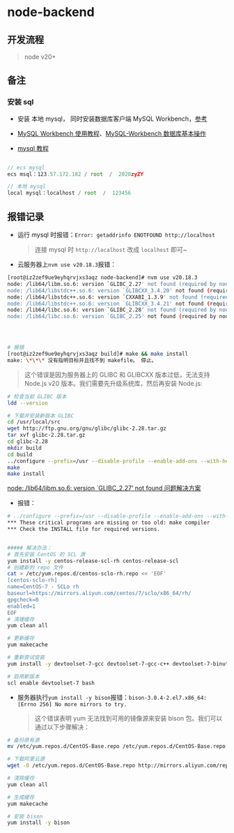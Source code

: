 # node-backend

## 开发流程

> node v20+

## 备注

### 安装 sql

-   安装 本地 mysql， 同时安装数据库客户端 MySQL Workbench，[参考](https://blog.csdn.net/bigge_L/article/details/118766906)

-   [MySQL Workbench 使用教程](https://blog.csdn.net/weixin_48131807/article/details/123133538)、[MySQL-Workbench 数据库基本操作](https://blog.csdn.net/jsugs/article/details/124176899)

-   [mysql 教程](https://www.runoob.com/mysql/mysql-tutorial.html)

```js

// ecs mysql
ecs msql：123.57.172.182 / root  /  2020zyZY

// 本地 mysql
local mysql：localhost / root  /  123456
```

## 报错记录

-   运行 mysql 时报错：`Error: getaddrinfo ENOTFOUND http://localhost`

    > 连接 mysql 时 `http://localhost` 改成 `localhost` 即可~

-   云服务器上`nvm use v20.18.3`报错：

```sh
[root@iz2zef9ue9eyhqrvjxs3aqz node-backend]# nvm use v20.18.3
node: /lib64/libm.so.6: version `GLIBC_2.27' not found (required by node)
node: /lib64/libstdc++.so.6: version `GLIBCXX_3.4.20' not found (required by node)
node: /lib64/libstdc++.so.6: version `CXXABI_1.3.9' not found (required by node)
node: /lib64/libstdc++.so.6: version `GLIBCXX_3.4.21' not found (required by node)
node: /lib64/libc.so.6: version `GLIBC_2.28' not found (required by node)
node: /lib64/libc.so.6: version `GLIBC_2.25' not found (required by node)




# 报错
[root@iz2zef9ue9eyhqrvjxs3aqz build]# make && make install
make: \*\*\* 没有指明目标并且找不到 makefile。 停止。
```

> 这个错误是因为服务器上的 GLIBC 和 GLIBCXX 版本过低，无法支持 Node.js v20 版本。我们需要先升级系统库，然后再安装 Node.js:

```sh
# 检查当前 GLIBC 版本
ldd --version

# 下载并安装新版本 GLIBC
cd /usr/local/src
wget http://ftp.gnu.org/gnu/glibc/glibc-2.28.tar.gz
tar xvf glibc-2.28.tar.gz
cd glibc-2.28
mkdir build
cd build
../configure --prefix=/usr --disable-profile --enable-add-ons --with-headers=/usr/include --with-binutils=/usr/bin
make
make install
```

[node: /lib64/libm.so.6: version `GLIBC_2.27‘ not found 问题解决方案](https://blog.csdn.net/u012559967/article/details/136344204)

-   报错：

```sh
# ../configure --prefix=/usr --disable-profile --enable-add-ons --with-headers=/usr/include --with-binutils=/usr/bin 时报错：
*** These critical programs are missing or too old: make compiler
*** Check the INSTALL file for required versions.


##### 解决办法：
# 首先安装 CentOS 的 SCL 源
yum install -y centos-release-scl-rh centos-release-scl
# 创建新的 repo 文件
cat > /etc/yum.repos.d/centos-sclo-rh.repo << 'EOF'
[centos-sclo-rh]
name=CentOS-7 - SCLo rh
baseurl=https://mirrors.aliyun.com/centos/7/sclo/x86_64/rh/
gpgcheck=0
enabled=1
EOF
# 清理缓存
yum clean all

# 更新缓存
yum makecache

# 重新尝试安装
yum install -y devtoolset-7-gcc devtoolset-7-gcc-c++ devtoolset-7-binutils

# 启用新版本
scl enable devtoolset-7 bash

```

-   服务器执行`yum install -y bison`报错：`bison-3.0.4-2.el7.x86_64: [Errno 256] No more mirrors to try.`
    > 这个错误表明 yum 无法找到可用的镜像源来安装 bison 包。我们可以通过以下步骤解决：

```sh
# 备份原有源
mv /etc/yum.repos.d/CentOS-Base.repo /etc/yum.repos.d/CentOS-Base.repo.backup

# 下载阿里云源
wget -O /etc/yum.repos.d/CentOS-Base.repo http://mirrors.aliyun.com/repo/Centos-7.repo

# 清除缓存
yum clean all

# 生成缓存
yum makecache

# 安装 bison
yum install -y bison
```

<!--
1. 服务器如何升级node到v20
2. 线上数据库建表
3. 脚本自动部署（无需ssh登录服务器安装pm2和pm2 start 。。。），自动录入M密码
 -->
